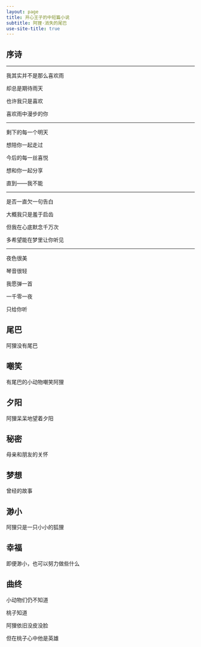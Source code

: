 ```yaml
---
layout: page
title: 开心王子的中短篇小说
subtitle: 阿狸·消失的尾巴
use-site-title: true
---
```


## 序诗

----------------------------------

我其实并不是那么喜欢雨

却总是期待雨天

也许我只是喜欢

喜欢雨中漫步的你

----------------------------------

剩下的每一个明天

想陪你一起走过

今后的每一丝喜悦

想和你一起分享

直到——我不能

----------------------------------

是否一直欠一句告白

大概我只是羞于启齿

但我在心底默念千万次

多希望能在梦里让你听见

----------------------------------

夜色很美

琴音很轻

我愿弹一首

一千零一夜

只给你听


## 尾巴

阿狸没有尾巴


## 嘲笑

有尾巴的小动物嘲笑阿狸


## 夕阳

阿狸呆呆地望着夕阳


## 秘密

母亲和朋友的关怀


## 梦想

曾经的故事


## 渺小

阿狸只是一只小小的狐狸


## 幸福

即便渺小，也可以努力做些什么


## 曲终

小动物们仍不知道

桃子知道

阿狸依旧没皮没脸

但在桃子心中他是英雄






<!-- UY BEGIN -->
<div id="uyan_frame"></div>
<script type="text/javascript" src="http://v2.uyan.cc/code/uyan.js"></script>
<!-- UY END -->
